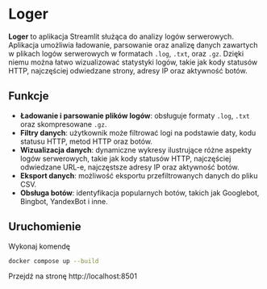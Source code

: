 # Loger

**Loger** to aplikacja Streamlit służąca do analizy logów serwerowych. Aplikacja umożliwia ładowanie, parsowanie oraz analizę danych zawartych w plikach logów serwerowych w formatach `.log`, `.txt`, oraz `.gz`. Dzięki niemu można łatwo wizualizować statystyki logów, takie jak kody statusów HTTP, najczęściej odwiedzane strony, adresy IP oraz aktywność botów.

## Funkcje

- **Ładowanie i parsowanie plików logów**: obsługuje formaty `.log`, `.txt` oraz skompresowane `.gz`.
- **Filtry danych**: użytkownik może filtrować logi na podstawie daty, kodu statusu HTTP, metod HTTP oraz botów.
- **Wizualizacja danych**: dynamiczne wykresy ilustrujące różne aspekty logów serwerowych, takie jak kody statusów HTTP, najczęściej odwiedzane URL-e, najczęstsze adresy IP oraz aktywność botów.
- **Eksport danych**: możliwość eksportu przefiltrowanych danych do pliku CSV.
- **Obsługa botów**: identyfikacja popularnych botów, takich jak Googlebot, Bingbot, YandexBot i inne.
  
## Uruchomienie

Wykonaj komendę
```bash
docker compose up --build
```

Przejdź na stronę http://localhost:8501
